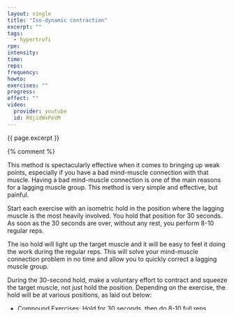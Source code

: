 ```yaml
---
layout: single
title: "Iso-dynamic contraction"
excerpt: ""
tags:
  - hypertrofi
rpe: 
intensity: 
time: 
reps: 
frequency: 
howto:
exercises: ""
progress:
effect: ""
video:
  provider: youtube
  id: R0jidWxPeVM
---
```


{{ page.excerpt }}


{% comment %}

This method is spectacularly effective when it comes to bringing up weak points, especially if you have a bad mind-muscle connection with that muscle. Having a bad mind-muscle connection is one of the main reasons for a lagging muscle group. This method is very simple and effective, but painful.

Start each exercise with an isometric hold in the position where the lagging muscle is the most heavily involved. You hold that position for 30 seconds. As soon as the 30 seconds are over, without any rest, you perform 8-10 regular reps.

The iso hold will light up the target muscle and it will be easy to feel it doing the work during the regular reps. This will solve your mind-muscle connection problem in no time and allow you to quickly correct a lagging muscle group.

During the 30-second hold, make a voluntary effort to contract and squeeze the target muscle, not just hold the position. Depending on the exercise, the hold will be at various positions, as laid out below:

- Compound Exercises: Hold for 30 seconds, then do 8-10 full reps.
- Bench Press: Hold at 90 degree elbow position
- Incline Bench Press: Hold 2-3 inches above the 90-degree angle
- Overhead Press: Hold at eyes or forehead level
- Squat (if glutes are weak): Hold at parallel
- Squat (if quads are weak): Hold at 90-100 degree knee angle
- Chin-Up or Pulldown: Hold at contracted position, bar at chest level
- Isolation Exercises: Hold for 30 seconds, then do 8-10 full reps.
- PecDeck or Cable Cross-Over: Hold at contracted position, pads or handles close together
- Biceps Curl: Hold at mid-range
- Triceps Pushdown: Hold at contracted position, arms extended
- Leg Extension: Hold at contracted position, legs extended
- Leg Curl: Hold at mid-range
- Lateral or Front Raise: Hold just short of contracted position, right below shoulders to avoid engaging traps
- Cable or Swiss Ball Crunch: Hold at contracted position

{% endcomment %}

{% if page.video %}
  {% include video provider=page.video.provider id=page.video.id %}
{% endif %}
